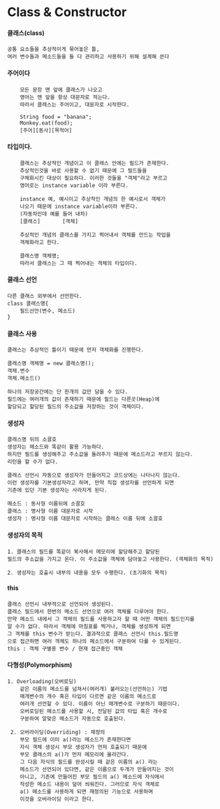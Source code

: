 # Class & Constructor

#### 클래스(class)

	공통 요소들을 추상적이게 묶어놓은 틀,
	여러 변수들과 메소드들을 둘 다 관리하고 사용하기 위해 설계해 쓴다

#### 주어이다

		모든 문장 맨 앞에 클래스가 나오고
		영어는 맨 앞을 항상 대문자로 적는다.
		따라서 클래스는 주어이고, 대문자로 시작한다.

		String food = "banana";
		Monkey.eat(food);
		[주어][동사][목적어]

#### 타입이다.

		클래스는 추상적인 개념이고 이 클래스 안에는 필드가 존재한다.
		추상적인것을 바로 사용할 수 없기 때문에 그 필드들을
		구체화시킨 대상이 필요하다. 이러한 것들을 "객체"라고 부르고
		영어로는 instance variable 이라 부른다.

		instance 예, 예시이고 추상적인 개념의 한 예시로서 객체가
		나오기 때문에 instance variable이라 부른다.
		(자동차인데 예를 들어 내차)
		[클래스]	 	[객체]

		추상적인 개념의 클래스를 가지고 찍어내서 객체를 만드는 작업을
		객체화라고 한다.

		클래스명 객체명;
		따라서 클래스는 그 때 찍어내는 객체의 타입이다.

#### 클래스 선언

	다른 클래스 외부에서 선언한다.
	class 클래스명{
		필드선언(변수, 메소드)
	}

#### 클래스 사용

	클래스는 추상적인 틀이기 때문에 먼저 객체화를 진행한다.

	클래스명 객체명 = new 클래스명();
	객체.변수
	객체.메소드()

	하나의 저장공간에는 단 한개의 값만 담을 수 있다.
	필드에는 여러개의 값이 존재하기 때문에 필드는 다른곳(Heap)에
	할당되고 할당된 필드의 주소값을 저장하는 것이 객체이다.

#### 생성자

	클래스명 뒤의 소괄호
	생성자는 메소드와 똑같이 활용 가능하다.
	하지만 필드를 생성해주고 주소값을 돌려주기 때문에 메소드라고 부르지 않는다.
	리턴을 할 수가 없다.

	클래스 선언시 자동으로 생성자가 만들어지고 코드상에는 나타나지 않는다.
	이런 생성자를 기본생성자라고 하며, 만약 직접 생성자를 선언하게 되면
	기존에 있던 기본 생성자는 사라지게 된다.

	메소드 : 동사형 이름뒤에 소괄호
	클래스 : 명사형 이름 대문자로 시작
	생성자 : 명사형 이름 대문자로 시작하는 클래스 이름 뒤에 소괄호

#### 생성자의 목적

	1. 클래스의 필드를 똑같이 복사해서 메모리에 할당해주고 할당된
	필드의 주소값을 가지고 온다. 이 주소값을 객체에 담아놓고 사용한다. (객체화의 목적)

	2. 생성자는 호출시 내부의 내용을 모두 수행한다. (초기화의 목적)

#### this

	클래스 선언시 내부적으로 선언되어 생성된다.
	클래스 필드에서 한번의 메소드 선언으로 여러 객체를 다루어야 한다.
	만약 메소드 내에서 그 객체의 필드를 사용하고자 할 때 어떤 객체의 필드인지를
	알 수가 없다. 따라서 객체에 마침표를 찍거나, 객체를 생성하게 되면
	그 객체를 this 변수가 받는다. 결과적으로 클래스 선언시 this.필드명
	으로 접근하면 여러 객체도 하나의 메소드에서 구분하여 다룰 수 있게된다.
	this : 객체 구별용 변수 / 현재 접근중인 객체

#### 다형성(Polymorphism)

	1. Overloading(오버로딩)
		같은 이름의 메소드를 넘쳐서(여러개) 불러오는(선언하는) 기법
		매개변수의 개수 혹은 타입이 다르면 같은 이름의 메소드로
		여러개 선언할 수 있다. 이름이 아닌 매개변수로 구분하기 때문이다.
		오버로딩된 메소드를 사용할 시, 전달된 값의 타입 혹은 개수로
		구분하여 알맞은 메소드가 자동으로 호출된다.

     2. 오버라이딩(Overriding) : 재정의
		부모 필드에 이미 a()라는 메소드가 존재한다면
		자식 객체 생성시 부모 생성자가 먼저 호출되기 때문에
		부모 클래스의 a()가 먼저 메모리에 올라간다.
		그 다음 자식의 필드를 완성시킬 때 같은 이름의 a() 라는
		메소드가 선언되어 있다면, 같은 이름으로 두개가 만들어지는 것이
		아니고, 기존에 만들어진 부모 필드의 a() 메소드에 자식에서
		작성한 메소드 내용이 덮어 씌워진다. 그러므로 자식 객체로
		a() 메소드를 사용하게 되면 재정의된 기능으로 사용하며
		이것을 오버라이딩 이라고 한다.